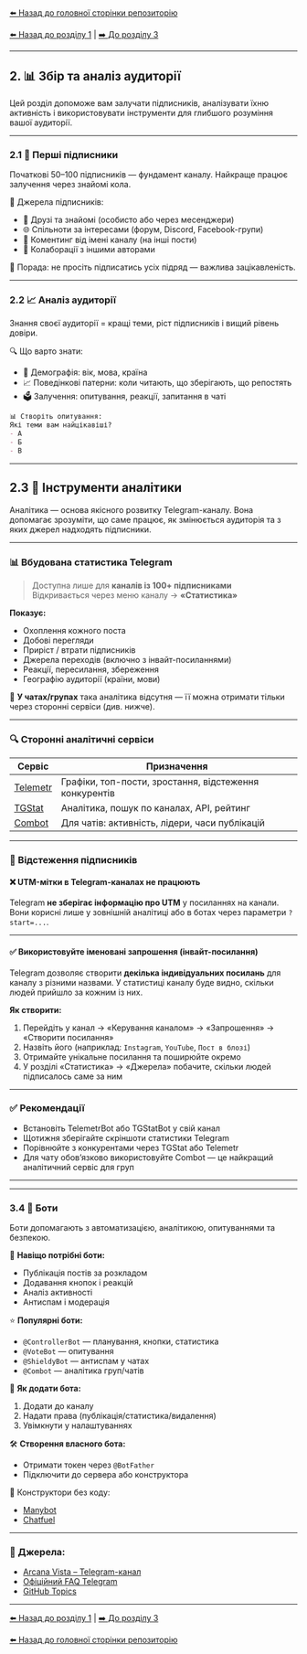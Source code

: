 <!--
Title: Збір та аналіз аудиторії Telegram-каналу
Description: Як знайти перших підписників, використовувати аналітику Telegram і сторонні сервіси, додавати ботів і будувати стратегію залучення.
Author: Arcana Vista
URL: https://t.me/+OU1lpTQbSpA3OTdi
-->

[⬅️ Назад до головної сторінки репозиторію](https://github.com/ArcanaVista/Telegram-Lab)

[⬅️ Назад до розділу 1](../what_is_Telegram/README.md) | [➡️ До розділу 3](../design/README.md#контент-і-стиль)

--- 

## 2. 📊 Збір та аналіз аудиторії <a name="збір-та-аналіз-аудиторії"></a>

Цей розділ допоможе вам залучати підписників, аналізувати їхню активність і використовувати інструменти для глибшого розуміння вашої аудиторії.

---

### 2.1 👥 Перші підписники <a name="21-перші-підписники"></a>

Початкові 50–100 підписників — фундамент каналу. Найкраще працює залучення через знайомі кола.

🧭 Джерела підписників:
- 👥 Друзі та знайомі (особисто або через месенджери)
- 🌐 Спільноти за інтересами (форум, Discord, Facebook-групи)
- 💬 Коментинг від імені каналу (на інші пости)
- 🤝 Колаборації з іншими авторами

📌 Порада: не просіть підписатись усіх підряд — важлива зацікавленість.

---

### 2.2 📈 Аналіз аудиторії <a name="22-аналіз-аудиторії"></a>

Знання своєї аудиторії = кращі теми, ріст підписників і вищий рівень довіри.

🔍 Що варто знати:
- 👶 Демографія: вік, мова, країна
- 📈 Поведінкові патерни: коли читають, що зберігають, що репостять
- 🗳️ Залучення: опитування, реакції, запитання в чаті

```markdown
📊 Створіть опитування:
Які теми вам найцікавіші?
- А
- Б
- В
```

---

## 2.3 🔎 Інструменти аналітики <a name="23-аналітика"></a>

Аналітика — основа якісного розвитку Telegram-каналу. Вона допомагає зрозуміти, що саме працює, як змінюється аудиторія та з яких джерел надходять підписники.

---

### 📊 Вбудована статистика Telegram

> Доступна лише для **каналів із 100+ підписниками**  
> Відкривається через меню каналу → **«Статистика»**

**Показує:**
- Охоплення кожного поста
- Добові перегляди
- Приріст / втрати підписників
- Джерела переходів (включно з інвайт-посиланнями)
- Реакції, пересилання, збереження
- Географію аудиторії (країни, мови)

📌 **У чатах/групах** така аналітика відсутня — її можна отримати тільки через сторонні сервіси (див. нижче).

---

### 🔍 Сторонні аналітичні сервіси

| Сервіс | Призначення |
|--------|-------------|
| [Telemetr](https://telemetr.me) | Графіки, топ-пости, зростання, відстеження конкурентів |
| [TGStat](https://tgstat.com) | Аналітика, пошук по каналах, API, рейтинг |
| [Combot](https://combot.org) | Для чатів: активність, лідери, часи публікацій |

---

### 🔗 Відстеження підписників

#### ❌ UTM-мітки в Telegram-каналах **не працюють**

Telegram **не зберігає інформацію про UTM** у посиланнях на канали. Вони корисні лише у зовнішній аналітиці або в ботах через параметри `?start=...`.

---

#### ✅ Використовуйте іменовані запрошення (інвайт-посилання)

Telegram дозволяє створити **декілька індивідуальних посилань** для каналу з різними назвами. У статистиці каналу буде видно, скільки людей прийшло за кожним із них.

**Як створити:**
1. Перейдіть у канал → «Керування каналом» → «Запрошення» → «Створити посилання»
2. Назвіть його (наприклад: `Instagram`, `YouTube`, `Пост в блозі`)
3. Отримайте унікальне посилання та поширюйте окремо
4. У розділі «Статистика» → «Джерела» побачите, скільки людей підписалось саме за ним

---

### ✅ Рекомендації

- Встановіть TelemetrBot або TGStatBot у свій канал
- Щотижня зберігайте скріншоти статистики Telegram
- Порівнюйте з конкурентами через TGStat або Telemetr
- Для чату обов’язково використовуйте Combot — це найкращий аналітичний сервіс для груп

---


---

### 3.4 🤖 Боти <a name="24-боти"></a>

Боти допомагають з автоматизацією, аналітикою, опитуваннями та безпекою.

🧠 **Навіщо потрібні боти:**
- Публікація постів за розкладом
- Додавання кнопок і реакцій
- Аналіз активності
- Антиспам і модерація

⭐ **Популярні боти:**
- `@ControllerBot` — планування, кнопки, статистика
- `@VoteBot` — опитування
- `@ShieldyBot` — антиспам у чатах
- `@Combot` — аналітика груп/чатів

🔐 **Як додати бота:**
1. Додати до каналу
2. Надати права (публікація/статистика/видалення)
3. Увімкнути у налаштуваннях

🛠️ **Створення власного бота:**
- Отримати токен через `@BotFather`
- Підключити до сервера або конструктора

📌 Конструктори без коду:
- [Manybot](https://manybot.io)
- [Chatfuel](https://chatfuel.com)

---

### 🔗 Джерела:

- [Arcana Vista – Telegram-канал](https://t.me/+OU1lpTQbSpA3OTdi)
- [Офіційний FAQ Telegram](https://telegram.org/faq)
- [GitHub Topics](https://github.com/topics/telegram)

---

[⬅️ Назад до розділу 1](../what_is_Telegram/README.md) | [➡️ До розділу 3](../design/README.md#контент-і-стиль)

[⬅️ Назад до головної сторінки репозиторію](https://github.com/ArcanaVista/Telegram-Lab)
